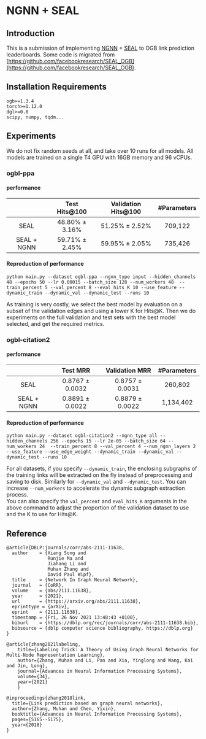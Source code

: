 # NGNN + SEAL

## Introduction

This is a submission of implementing [NGNN](https://arxiv.org/abs/2111.11638) + [SEAL](https://arxiv.org/pdf/2010.16103.pdf) to OGB link prediction leaderboards. Some code is migrated from [https://github.com/facebookresearch/SEAL_OGB](https://github.com/facebookresearch/SEAL_OGB).

## Installation Requirements
```
ogb>=1.3.4
torch>=1.12.0
dgl>=0.8
scipy, numpy, tqdm...
```

## Experiments

We do not fix random seeds at all, and take over 10 runs for all models. All models are trained on a single T4 GPU with 16GB memory and 96 vCPUs.

### ogbl-ppa

#### performance

|              | Test Hits@100 | Validation Hits@100 | #Parameters |
|:------------:|:-------------------:|:-----------------:|:------------:|
| SEAL | 48.80% ± 3.16% | 51.25% ± 2.52% | 709,122 |
| SEAL + NGNN | 59.71% ± 2.45% | 59.95% ± 2.05% | 735,426 |

#### Reproduction of performance

```{.bash}
python main.py --dataset ogbl-ppa --ngnn_type input --hidden_channels 48 --epochs 50 --lr 0.00015 --batch_size 128 --num_workers 48  --train_percent 5 --val_percent 8 --eval_hits_K 10 --use_feature --dynamic_train --dynamic_val --dynamic_test --runs 10
```

As training is very costly, we select the best model by evaluation on a subset of the validation edges and using a lower K for Hits@K. Then we do experiments on the full validation and test sets with the best model selected, and get the required metrics.  

### ogbl-citation2

#### performance

|              | Test MRR | Validation MRR | #Parameters |
|:------------:|:-------------------:|:-----------------:|:------------:|
| SEAL | 0.8767 ± 0.0032 | 0.8757 ± 0.0031 | 260,802 |
| SEAL + NGNN | 0.8891 ± 0.0022 | 0.8879 ± 0.0022 | 1,134,402 |

#### Reproduction of performance

```{.bash}
python main.py --dataset ogbl-citation2 --ngnn_type all --hidden_channels 256 --epochs 15 --lr 2e-05 --batch_size 64 --num_workers 24  --train_percent 8 --val_percent 4 --num_ngnn_layers 2 --use_feature --use_edge_weight --dynamic_train --dynamic_val --dynamic_test --runs 10
```

For all datasets, if you specify `--dynamic_train`, the enclosing subgraphs of the training links will be extracted on the fly instead of preprocessing and saving to disk. Similarly for `--dynamic_val` and `--dynamic_test`. You can increase `--num_workers` to accelerate the dynamic subgraph extraction process.  
You can also specify the `val_percent` and `eval_hits_K` arguments in the above command to adjust the proportion of the validation dataset to use and the K to use for Hits@K.

## Reference

    @article{DBLP:journals/corr/abs-2111-11638,
      author    = {Xiang Song and
                   Runjie Ma and
                   Jiahang Li and
                   Muhan Zhang and
                   David Paul Wipf},
      title     = {Network In Graph Neural Network},
      journal   = {CoRR},
      volume    = {abs/2111.11638},
      year      = {2021},
      url       = {https://arxiv.org/abs/2111.11638},
      eprinttype = {arXiv},
      eprint    = {2111.11638},
      timestamp = {Fri, 26 Nov 2021 13:48:43 +0100},
      biburl    = {https://dblp.org/rec/journals/corr/abs-2111-11638.bib},
      bibsource = {dblp computer science bibliography, https://dblp.org}
    }
    
    @article{zhang2021labeling,
        title={Labeling Trick: A Theory of Using Graph Neural Networks for Multi-Node Representation Learning},
        author={Zhang, Muhan and Li, Pan and Xia, Yinglong and Wang, Kai and Jin, Long},
        journal={Advances in Neural Information Processing Systems},
        volume={34},
        year={2021}
        }
    
    @inproceedings{zhang2018link,
      title={Link prediction based on graph neural networks},
      author={Zhang, Muhan and Chen, Yixin},
      booktitle={Advances in Neural Information Processing Systems},
      pages={5165--5175},
      year={2018}
    }